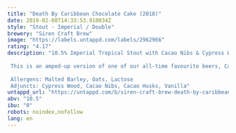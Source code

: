 ```yaml
---
title: "Death By Caribbean Chocolate Cake (2018)"
date: 2019-02-08T14:33:53.910034Z
style: "Stout - Imperial / Double"
brewery: "Siren Craft Brew"
image: "https://labels.untappd.com/labels/2962966"
rating: "4.17"
description: "10.5% Imperial Tropical Stout with Cacao Nibs & Cypress Wood  This is an amped-up version of one of our all-time favourite beers, Caribbean Chocolate Cake brewed in collaboration with Cigar City Brewing. Even more hand-roasted cacao nibs, even more lactose, even more bottled indulgence. This is the big one.   Allergens: Malted Barley, Oats, Lactose Adjuncts: Cypress Wood, Cacao Nibs, Cacao Husks, Vanilla"
untappd_url: "https://untappd.com/b/siren-craft-brew-death-by-caribbean-chocolate-cake-2018/2962966"
abv: "10.5"
ibu: "0"
robots: noindex,nofollow
lang: en
---
```

